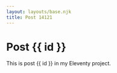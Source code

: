 ```yaml
---
layout: layouts/base.njk
title: Post 14121
---
```


# Post {{ id }}

This is post {{ id }} in my Eleventy project.
